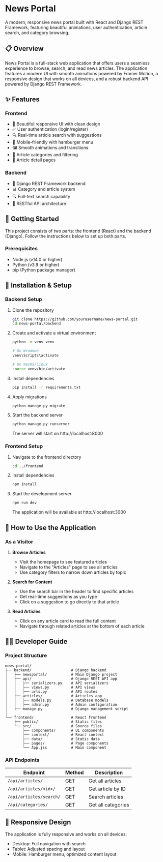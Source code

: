 # News Portal


A modern, responsive news portal built with React and Django REST Framework, featuring beautiful animations, user authentication, article search, and category browsing.

## 📋 Overview

News Portal is a full-stack web application that offers users a seamless experience to browse, search, and read news articles. The application features a modern UI with smooth animations powered by Framer Motion, a responsive design that works on all devices, and a robust backend API powered by Django REST Framework.

## ✨ Features

### Frontend
- 🎨 Beautiful responsive UI with clean design
- ✅ User authentication (login/register)
- 🔍 Real-time article search with suggestions
- 📱 Mobile-friendly with hamburger menu
- 🖼️ Smooth animations and transitions
- 📰 Article categories and filtering
- 📄 Article detail pages

### Backend
- 🐍 Django REST Framework backend
- 📊 Category and article system
- 🔍 Full-text search capability
- 🔄 RESTful API architecture

## 🚀 Getting Started

This project consists of two parts: the frontend (React) and the backend (Django). Follow the instructions below to set up both parts.

### Prerequisites

- Node.js (v14.0 or higher)
- Python (v3.8 or higher)
- pip (Python package manager)


## 🔧 Installation & Setup

### Backend Setup

1. Clone the repository
   ```bash
   git clone https://github.com/yourusername/news-portal.git
   cd news-portal/backend
   ```

2. Create and activate a virtual environment
   ```bash
   python -m venv venv
   
   # On Windows
   venv\Scripts\activate
   
   # On macOS/Linux
   source venv/bin/activate
   ```

3. Install dependencies
   ```bash
   pip install -r requirements.txt
   ```

4. Apply migrations
   ```bash
   python manage.py migrate
   ```

5. Start the backend server
   ```bash
   python manage.py runserver
   ```
   The server will start on http://localhost:8000

### Frontend Setup

1. Navigate to the frontend directory
   ```bash
   cd ../frontend
   ```

2. Install dependencies
   ```bash
   npm install
   ```

3. Start the development server
   ```bash
   npm run dev
   ```
   The application will be available at http://localhost:3000

## 📖 How to Use the Application

### As a Visitor

1. **Browse Articles**
   - Visit the homepage to see featured articles
   - Navigate to the "Articles" page to see all articles
   - Use category filters to narrow down articles by topic

2. **Search for Content**
   - Use the search bar in the header to find specific articles
   - Get real-time suggestions as you type
   - Click on a suggestion to go directly to that article

3. **Read Articles**
   - Click on any article card to read the full content
   - Navigate through related articles at the bottom of each article


## 🧑‍💻 Developer Guide

### Project Structure

```
news-portal/
├── backend/                  # Django backend
│   ├── newsportal/           # Main Django project
│   ├── api/                  # Django REST API app
│   │   ├── serializers.py    # API serializers
│   │   ├── views.py          # API views
│   │   ├── urls.py           # API routes
│   ├── articles/             # Articles app
│   │   ├── models.py         # Database models
│   │   ├── admin.py          # Admin configuration
│   ├── manage.py             # Django management script
│
└── frontend/                 # React frontend
    ├── public/               # Static files
    └── src/                  # Source files
        ├── components/       # UI components
        ├── context/          # React context
        ├── data/             # Static data
        ├── pages/            # Page components
        └── App.jsx           # Main component
```

### API Endpoints

| Endpoint                 | Method | Description                     |
|--------------------------|--------|---------------------------------|
| `/api/articles/`         | GET    | Get all articles                |
| `/api/articles/<id>/`    | GET    | Get article by ID               |
| `/api/articles/search/`  | GET    | Search articles                 |
| `/api/categories/`       | GET    | Get all categories              |

## 📱 Responsive Design

The application is fully responsive and works on all devices:

- Desktop: Full navigation with search
- Tablet: Adjusted spacing and layout
- Mobile: Hamburger menu, optimized content layout


